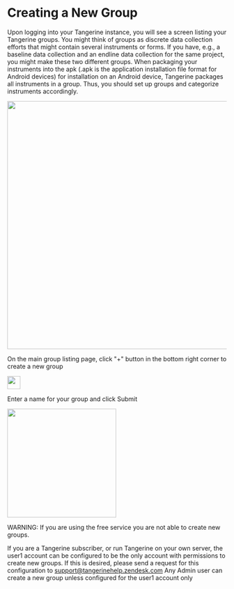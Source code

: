 # Creating a New Group
Upon logging into your Tangerine instance, you will see a screen listing your Tangerine groups. You might think of groups as discrete data collection efforts that might contain several instruments or forms. If you have, e.g., a baseline data collection and an endline data collection for the same project, you might make these two different groups. When packaging your instruments into the apk (.apk is the application installation file format for Android devices) for installation on an Android device, Tangerine packages all instruments in a group. Thus, you should set up groups and categorize instruments accordingly.

<img src="../media/groupCreation.png" width="570">



On the main group listing page, click "+" button in the bottom right corner to create a new group

<img src="../media/plusButton.png" width="30">


Enter a name for your group and click Submit

<img src="../media/newGroupname.png" width="250">


WARNING: If you are using the free service you are not able to create new groups.

If you are a Tangerine subscriber, or run Tangerine on your own server, the user1 account can be configured to be the only account with permissions to create new groups. If this is desired, please send a request for this configuration to support@tangerinehelp.zendesk.com Any Admin user can create a new group unless configured for the user1 account only